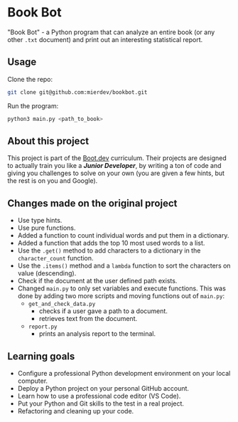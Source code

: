 # Book Bot

"Book Bot" - a Python program that can analyze an entire book (or any other `.txt` document) and print out an interesting statistical report. 

## Usage

Clone the repo:
```bash
git clone git@github.com:mierdev/bookbot.git
```

Run the program:
```bash
python3 main.py <path_to_book>
```

## About this project

This project is part of the [Boot.dev](https://www.boot.dev) curriculum. Their projects are designed to actually train you like a ***Junior Developer***, by writing a ton of code and giving you challenges to solve on your own (you are given a few hints, but the rest is on you and Google).

## Changes made on the original project

- Use type hints.
- Use pure functions.
- Added a function to count individual words and put them in a dictionary.
- Added a function that adds the top 10 most used words to a list.
- Use the `.get()` method to add characters to a dictionary in the `character_count` function.
- Use the `.items()` method and a `lambda` function to sort the characters on value (descending).
- Check if the document at the user defined path exists.
- Changed `main.py` to only set variables and execute functions. This was done by adding two more scripts and moving functions out of `main.py`:
  - `get_and_check_data.py`
      - checks if a user gave a path to a document.
      - retrieves text from the document.
  - `report.py`
    - prints an analysis report to the terminal.

## Learning goals

- Configure a professional Python development environment on your local computer.
- Deploy a Python project on your personal GitHub account.
- Learn how to use a professional code editor (VS Code).
- Put your Python and Git skills to the test in a real project.
- Refactoring and cleaning up your code.
